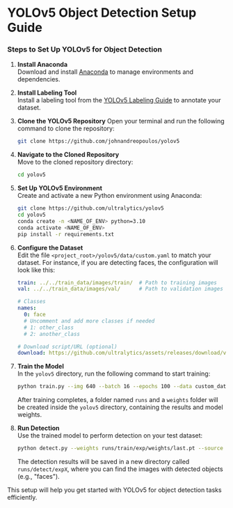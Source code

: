 # YOLOv5 Object Detection Setup Guide

### Steps to Set Up YOLOv5 for Object Detection

1. **Install Anaconda**  
   Download and install [Anaconda](https://www.anaconda.com/) to manage environments and dependencies.

2. **Install Labeling Tool**  
   Install a labeling tool from the [YOLOv5 Labeling Guide](https://github.com/ultralytics/yolov5/wiki/Labeling) to annotate your dataset.

3. **Clone the YOLOv5 Repository**
   Open your terminal and run the following command to clone the repository:
   ```bash
   git clone https://github.com/johnandreopoulos/yolov5
   ```

4. **Navigate to the Cloned Repository**  
   Move to the cloned repository directory:
   ```bash
   cd yolov5
   ```

5. **Set Up YOLOv5 Environment**  
   Create and activate a new Python environment using Anaconda:
   ```bash
   git clone https://github.com/ultralytics/yolov5
   cd yolov5
   conda create -n <NAME_OF_ENV> python=3.10
   conda activate <NAME_OF_ENV>
   pip install -r requirements.txt
   ```

6. **Configure the Dataset**  
   Edit the file `<project_root>/yolov5/data/custom.yaml` to match your dataset. For instance, if you are detecting faces, the configuration will look like this:
   ```yaml
   train: ../../train_data/images/train/  # Path to training images
   val: ../../train_data/images/val/      # Path to validation images

   # Classes
   names:
     0: face
     # Uncomment and add more classes if needed
     # 1: other_class
     # 2: another_class

   # Download script/URL (optional)
   download: https://github.com/ultralytics/assets/releases/download/v0.0.0/coco128.zip
   ```

7. **Train the Model**  
   In the `yolov5` directory, run the following command to start training:
   ```bash
   python train.py --img 640 --batch 16 --epochs 100 --data custom_data.yaml --weights yolov5s.pt --nosave --cache
   ```

   After training completes, a folder named `runs` and a `weights` folder will be created inside the `yolov5` directory, containing the results and model weights.

8. **Run Detection**  
   Use the trained model to perform detection on your test dataset:
   ```bash
   python detect.py --weights runs/train/exp/weights/last.pt --source ../../train_data/images
   ```

   The detection results will be saved in a new directory called `runs/detect/expX`, where you can find the images with detected objects (e.g., "faces").

This setup will help you get started with YOLOv5 for object detection tasks efficiently.